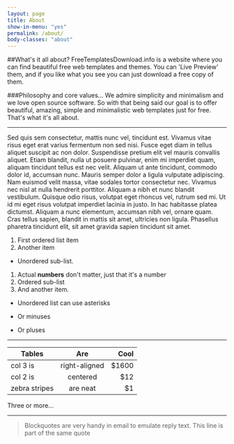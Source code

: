 ```yaml
---
layout: page
title: About
show-in-menu: "yes"
permalink: /about/
body-classes: "about"
---
```


##What's it all about?
FreeTemplatesDownload.info is a website where you can find beautiful free web templates and themes. You can 'Live Preview' them, and if you like what you see you can just download a free copy of them.

###Philosophy and core values...
We admire simplicity and minimalism and we love open source software. So with that being said our goal is to offer beautiful, amazing, simple and minimalistic web templates just for free. That's what it's all about.

___
Sed quis sem consectetur, mattis nunc vel, tincidunt est. Vivamus vitae risus eget erat varius fermentum non sed nisi. Fusce eget diam in tellus aliquet suscipit ac non dolor. Suspendisse pretium elit vel mauris convallis aliquet. Etiam blandit, nulla ut posuere pulvinar, enim mi imperdiet quam, aliquam tincidunt tellus est nec velit. Aliquam ut ante tincidunt, commodo dolor id, accumsan nunc. Mauris semper dolor a ligula vulputate adipiscing. Nam euismod velit massa, vitae sodales tortor consectetur nec. Vivamus nec nisl at nulla hendrerit porttitor. Aliquam a nibh et nunc blandit vestibulum. Quisque odio risus, volutpat eget rhoncus vel, rutrum sed mi. Ut id mi eget risus volutpat imperdiet lacinia in justo. In hac habitasse platea dictumst. Aliquam a nunc elementum, accumsan nibh vel, ornare quam. Cras tellus sapien, blandit in mattis sit amet, ultricies non ligula. Phasellus pharetra tincidunt elit, sit amet gravida sapien tincidunt sit amet.

1. First ordered list item
2. Another item
* Unordered sub-list. 
1. Actual **numbers** don't matter, just that it's a number
1. Ordered sub-list
4. And another item.

* Unordered list can use asterisks
- Or minuses
+ Or pluses

___

| Tables        | Are           | Cool  |
| ------------- |:-------------:| -----:|
| col 3 is      | right-aligned | $1600 |
| col 2 is      | centered      |   $12 |
| zebra stripes | are neat      |    $1 |

Three or more...

---

> Blockquotes are very handy in email to emulate reply text.
> This line is part of the same quote